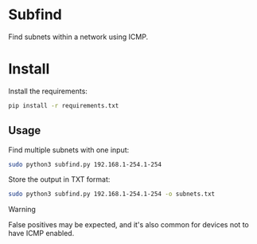 # Subfind

Find subnets within a network using ICMP.

# Install

Install the requirements:

```sh
pip install -r requirements.txt
```

## Usage 

Find multiple subnets with one input:

```sh
sudo python3 subfind.py 192.168.1-254.1-254
```

Store the output in TXT format:

```sh
sudo python3 subfind.py 192.168.1-254.1-254 -o subnets.txt
```

> [!WARNING]  
> False positives may be expected, and it's also common for devices not to have ICMP enabled.